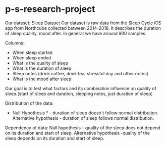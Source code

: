 # p-s-research-project
Our dataset:
Sleep Dataset
Our dataset is raw data from the Sleep Cycle iOS app from Northcube collected between 2014-2018. It describes the duration of sleep quality, mood after. In general we have around 900 samples.

Columns:
* When sleep started
* When sleep ended
* What is the quality of sleep
* What is the duration of sleep
* Sleep notes (drink coffee, drink tea, stressful day and other notes)
* What is the mood after sleep

Our goal is to test what factors and its combination influence on quality of sleep.(start of sleep and duration, sleeping notes, just duration of sleep)

Distribution of the data:
* Null Hypothesis * - duration of sleep doesn`t follow normal distribution.
Alternative hypothesis - duration of sleep follows normal distribution.

Dependency of data:
Null hypothesis - quality of the sleep does not depend on its duration and start of sleep.
Alternative hypothesis -quality of the sleep depends on its duration and start of sleep.
